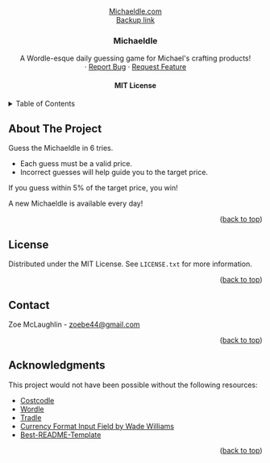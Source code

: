 <a name="readme-top"></a>

<!-- PROJECT LOGO -->
<br />
<div align="center">
  <a href="https://michaeldle.com">
    Michaeldle.com
  </a> <br/>
  <a href="https://newagent-nqcafp.web.app">Backup link</a>
  <br/>

<h3 align="center">Michaeldle</h3>

  <p align="center">
    A Wordle-esque daily guessing game for Michael's crafting products!
    <br />
    ·
    <a href="https://github.com/Birblover/michaeldle/issues">Report Bug</a>
    ·
    <a href="https://github.com/Birblover/michaeldle/issues">Request Feature</a>
  </p>
  
<h4>MIT License</h4>

</div>

<!-- TABLE OF CONTENTS -->
<details>
  <summary>Table of Contents</summary>
  <ol>
    <li>
      <a href="#about-the-project">About The Project</a>
    </li>
    <li><a href="#license">License</a></li>
    <li><a href="#contact">Contact</a></li>
    <li><a href="#acknowledgments">Acknowledgments</a></li>
  </ol>
</details>

<!-- ABOUT THE PROJECT -->
## About The Project

Guess the Michaeldle in 6 tries.

* Each guess must be a valid price.
* Incorrect guesses will help guide you to the target price.

If you guess within 5% of the target price, you win!

A new Michaeldle is available every day!

<p align="right">(<a href="#readme-top">back to top</a>)</p>

<!-- LICENSE -->
## License

Distributed under the MIT License. See `LICENSE.txt` for more information.

<p align="right">(<a href="#readme-top">back to top</a>)</p>

<!-- CONTACT -->
## Contact

Zoe McLaughlin  - zoebe44@gmail.com

<p align="right">(<a href="#readme-top">back to top</a>)</p>

<!-- ACKNOWLEDGMENTS -->
## Acknowledgments

This project would not have been possible without the following resources:

* <a href="https://github.com/KermWasTaken/costcodle](https://github.com/KermWasTaken/costcodle">Costcodle</a>
* [Wordle](https://www.nytimes.com/games/wordle/index.html)
* [Tradle](https://oec.world/en/tradle/)
* [Currency Format Input Field by Wade Williams](https://codepen.io/559wade/pen/LRzEjj)
* [Best-README-Template](https://github.com/othneildrew/Best-README-Template/)

<p align="right">(<a href="#readme-top">back to top</a>)</p>
